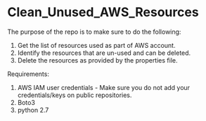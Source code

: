 # Clean_Unused_AWS_Resources

The purpose of the repo is to make sure to do the following:

1. Get the list of resources used as part of AWS account.
2. Identify the resources that are un-used and can be deleted.
3. Delete the resources as provided by the properties file.


Requirements:
1. AWS IAM user credentials - Make sure you do not add your credentials/keys on public repositories.  
2. Boto3
3. python 2.7


